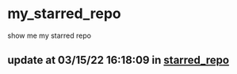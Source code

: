 # my_starred_repo
show me my starred repo

update at 03/15/22 16:18:09 in [starred_repo](./index.html)
---

